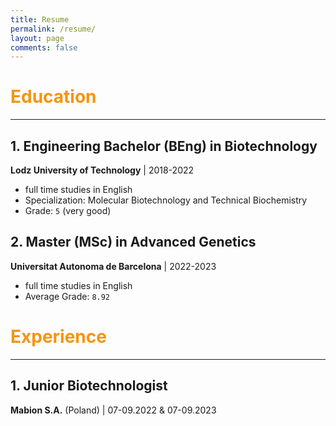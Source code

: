 ```yaml
---
title: Resume
permalink: /resume/
layout: page
comments: false
---
```

# <span style="color: #f69412;">Education</span>
---
##  1. Engineering Bachelor (BEng) in Biotechnology  
**Lodz University of Technology** | 2018-2022
- full time studies in English
- Specialization: Molecular Biotechnology and Technical Biochemistry
- Grade: `5` (very good)

## 2. Master (MSc) in Advanced Genetics 
**Universitat Autonoma de Barcelona** | 2022-2023
- full time studies in English
- Average Grade: `8.92`

# <span style="color: #f69412;">Experience</span>
---
## 1. Junior Biotechnologist
**Mabion S.A.** (Poland) | 07-09.2022 & 07-09.2023